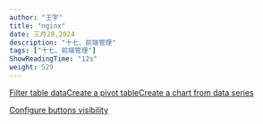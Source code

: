 ```yaml
---
author: "王宇"
title: "nginx"
date: 三月28,2024
description: "十七、前端管理"
tags: ["十七、前端管理"]
ShowReadingTime: "12s"
weight: 529
---
```

[Filter table data](#)[Create a pivot table](#)[Create a chart from data series](#)

[Configure buttons visibility](/users/tfac-settings.action)